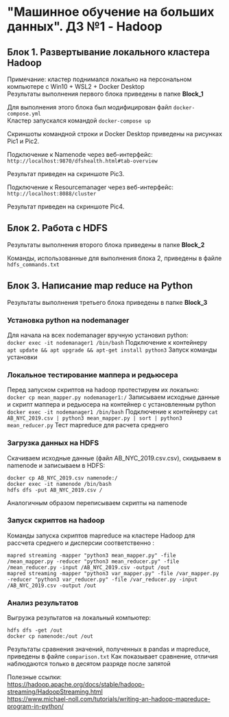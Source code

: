 # "Машинное обучение на больших данных". ДЗ №1 - Hadoop  

## Блок 1. Развертывание локального кластера Hadoop  

Примечание: кластер поднимался локально на персональном компьютере с Win10 + WSL2 + Docker Desktop  
Результаты выполнения первого блока приведены в папке **Block_1**

Для выполнения этого блока был модифицирован файл `docker-compose.yml`  
Кластер запускался командой `docker-compose up`

Скриншоты командной строки и Docker Desktop приведены на рисунках Pic1 и Pic2.  

Подключение к Namenode через веб-интерфейс:  
`http://localhost:9870/dfshealth.html#tab-overview`  

Результат приведен на скриншоте Pic3.  

Подключение к Resourcemanager через веб-интерфейс:  
`http://localhost:8088/cluster`  

Результат приведен на скриншоте Pic4.  


## Блок 2. Работа с HDFS  

Результаты выполнения второго блока приведены в папке **Block_2**

Команды, использованные для выполнения блока 2, приведены в файле `hdfs_commands.txt`


## Блок 3. Написание map reduce на Python

Результаты выполнения третьего блока приведены в папке **Block_3**

### Установка python на nodemanager  

Для начала на всех nodemanager вручную установил python:  
`docker exec -it nodemanager1 /bin/bash` Подключение к контейнеру  
`apt update && apt upgrade && apt-get install python3` Запуск команды установки  

### Локальное тестирование маппера и редьюсера  

Перед запуском скриптов на hadoop протестируем их локально:  
`docker cp mean_mapper.py nodemanager1:/` Записываем исходные данные и скрипт маппера и редьюсера на контейнер с установленным python
`docker exec -it nodemanager1 /bin/bash` Подключение к контейнеру
`cat AB_NYC_2019.csv | python3 mean_mapper.py | sort | python3 mean_reducer.py` Тест mapreduce для расчета среднего

### Загрузка данных на HDFS  

Скачиваем исходные данные (файл AB_NYC_2019.csv.csv), скидываем в namenode и записываем в HDFS:  
```
docker cp AB_NYC_2019.csv namenode:/
docker exec -it namenode /bin/bash
hdfs dfs -put AB_NYC_2019.csv /
```
Аналогичным образом переписываем скрипты на namenode

### Запуск скриптов на hadoop  

Команды запуска скриптов mapreduce на кластере Hadoop для рассчета среднего и дисперсии соответственно :
```
mapred streaming -mapper "python3 mean_mapper.py" -file /mean_mapper.py -reducer "python3 mean_reducer.py" -file /mean_reducer.py -input /AB_NYC_2019.csv -output /out  
mapred streaming -mapper "python3 var_mapper.py" -file /var_mapper.py -reducer "python3 var_reducer.py" -file /var_reducer.py -input /AB_NYC_2019.csv -output /out  
```

### Анализ результатов

Выгрузка результатов на локальный компьютер:
```
hdfs dfs -get /out
docker cp namenode:/out /out
```

Результаты сравнения значений, полученных в pandas и mapreduce, приведены в файле `comparison.txt`
Как показывает сравнение, отличия наблюдаются только в десятом разряде после запятой



Полезные ссылки:  
https://hadoop.apache.org/docs/stable/hadoop-streaming/HadoopStreaming.html  
https://www.michael-noll.com/tutorials/writing-an-hadoop-mapreduce-program-in-python/
